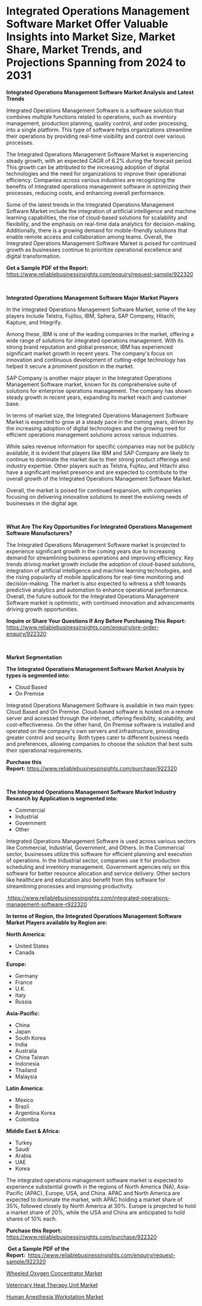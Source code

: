 <p><h1>Integrated Operations Management Software Market Offer Valuable Insights into Market Size, Market Share, Market Trends, and Projections Spanning from 2024 to 2031</h1></p><p><strong>Integrated Operations Management Software Market Analysis and Latest Trends</strong></p>
<p><p>Integrated Operations Management Software is a software solution that combines multiple functions related to operations, such as inventory management, production planning, quality control, and order processing, into a single platform. This type of software helps organizations streamline their operations by providing real-time visibility and control over various processes.</p><p>The Integrated Operations Management Software Market is experiencing steady growth, with an expected CAGR of 6.2% during the forecast period. This growth can be attributed to the increasing adoption of digital technologies and the need for organizations to improve their operational efficiency. Companies across various industries are recognizing the benefits of integrated operations management software in optimizing their processes, reducing costs, and enhancing overall performance.</p><p>Some of the latest trends in the Integrated Operations Management Software Market include the integration of artificial intelligence and machine learning capabilities, the rise of cloud-based solutions for scalability and flexibility, and the emphasis on real-time data analytics for decision-making. Additionally, there is a growing demand for mobile-friendly solutions that enable remote access and collaboration among teams. Overall, the Integrated Operations Management Software Market is poised for continued growth as businesses continue to prioritize operational excellence and digital transformation.</p></p>
<p><strong>Get a Sample PDF of the Report:&nbsp;</strong> <a href="https://www.reliablebusinessinsights.com/enquiry/request-sample/922320">https://www.reliablebusinessinsights.com/enquiry/request-sample/922320</a></p>
<p>&nbsp;</p>
<p><strong>Integrated Operations Management Software Major Market Players</strong></p>
<p><p>In the Integrated Operations Management Software Market, some of the key players include Telstra, Fujitsu, IBM, Sphera, SAP Company, Hitachi, Kapture, and Integrify. </p><p>Among these, IBM is one of the leading companies in the market, offering a wide range of solutions for integrated operations management. With its strong brand reputation and global presence, IBM has experienced significant market growth in recent years. The company's focus on innovation and continuous development of cutting-edge technology has helped it secure a prominent position in the market.</p><p>SAP Company is another major player in the Integrated Operations Management Software market, known for its comprehensive suite of solutions for enterprise operations management. The company has shown steady growth in recent years, expanding its market reach and customer base.</p><p>In terms of market size, the Integrated Operations Management Software Market is expected to grow at a steady pace in the coming years, driven by the increasing adoption of digital technologies and the growing need for efficient operations management solutions across various industries. </p><p>While sales revenue information for specific companies may not be publicly available, it is evident that players like IBM and SAP Company are likely to continue to dominate the market due to their strong product offerings and industry expertise. Other players such as Telstra, Fujitsu, and Hitachi also have a significant market presence and are expected to contribute to the overall growth of the Integrated Operations Management Software Market. </p><p>Overall, the market is poised for continued expansion, with companies focusing on delivering innovative solutions to meet the evolving needs of businesses in the digital age.</p></p>
<p>&nbsp;</p>
<p><strong>What Are The Key Opportunities For Integrated Operations Management Software Manufacturers?</strong></p>
<p><p>The Integrated Operations Management Software market is projected to experience significant growth in the coming years due to increasing demand for streamlining business operations and improving efficiency. Key trends driving market growth include the adoption of cloud-based solutions, integration of artificial intelligence and machine learning technologies, and the rising popularity of mobile applications for real-time monitoring and decision-making. The market is also expected to witness a shift towards predictive analytics and automation to enhance operational performance. Overall, the future outlook for the Integrated Operations Management Software market is optimistic, with continued innovation and advancements driving growth opportunities.</p></p>
<p><strong>Inquire or Share Your Questions If Any Before Purchasing This Report:</strong> <a href="https://www.reliablebusinessinsights.com/enquiry/pre-order-enquiry/922320">https://www.reliablebusinessinsights.com/enquiry/pre-order-enquiry/922320</a></p>
<p>&nbsp;</p>
<p><strong>Market Segmentation</strong></p>
<p><strong>The Integrated Operations Management Software Market Analysis by types is segmented into:</strong></p>
<p><ul><li>Cloud Based</li><li>On Premise</li></ul></p>
<p><p>Integrated Operations Management Software is available in two main types: Cloud Based and On Premise. Cloud-based software is hosted on a remote server and accessed through the internet, offering flexibility, scalability, and cost-effectiveness. On the other hand, On Premise software is installed and operated on the company's own servers and infrastructure, providing greater control and security. Both types cater to different business needs and preferences, allowing companies to choose the solution that best suits their operational requirements.</p></p>
<p><strong>Purchase this Report:&nbsp;</strong><a href="https://www.reliablebusinessinsights.com/purchase/922320">https://www.reliablebusinessinsights.com/purchase/922320</a></p>
<p>&nbsp;</p>
<p><strong>The Integrated Operations Management Software Market Industry Research by Application is segmented into:</strong></p>
<p><ul><li>Commercial</li><li>Industrial</li><li>Government</li><li>Other</li></ul></p>
<p><p>Integrated Operations Management Software is used across various sectors like Commercial, Industrial, Government, and Others. In the Commercial sector, businesses utilize this software for efficient planning and execution of operations. In the Industrial sector, companies use it for production scheduling and inventory management. Government agencies rely on this software for better resource allocation and service delivery. Other sectors like healthcare and education also benefit from this software for streamlining processes and improving productivity.</p></p>
<p><a href="https://www.reliablebusinessinsights.com/integrated-operations-management-software-r922320">&nbsp;https://www.reliablebusinessinsights.com/integrated-operations-management-software-r922320</a></p>
<p><strong>In terms of Region, the Integrated Operations Management Software Market Players available by Region are:</strong></p>
<p>
    <p> <strong> North America: </strong>
        <ul>
            <li>United States</li>
            <li>Canada</li>
        </ul>
        </p> 
    <p> <strong> Europe: </strong>
        <ul>
            <li>Germany</li>
            <li>France</li>
            <li>U.K.</li>
            <li>Italy</li>
            <li>Russia</li>
        </ul>
        </p> 
    <p> <strong> Asia-Pacific: </strong>
        <ul>
            <li>China</li>
            <li>Japan</li>
            <li>South Korea</li>
            <li>India</li>
            <li>Australia</li>
            <li>China Taiwan</li>
            <li>Indonesia</li>
            <li>Thailand</li>
            <li>Malaysia</li>
        </ul>
        </p> 
    <p> <strong> Latin America: </strong>
        <ul>
            <li>Mexico</li>
            <li>Brazil</li>
            <li>Argentina Korea</li>
            <li>Colombia</li>
        </ul>
        </p> 
    <p> <strong> Middle East & Africa: </strong>
        <ul>
            <li>Turkey</li>
            <li>Saudi</li>
            <li>Arabia</li>
            <li>UAE</li>
            <li>Korea</li>
        </ul>
    </p>
    </p>
<p><p>The integrated operations management software market is expected to experience substantial growth in the regions of North America (NA), Asia-Pacific (APAC), Europe, USA, and China. APAC and North America are expected to dominate the market, with APAC holding a market share of 35%, followed closely by North America at 30%. Europe is projected to hold a market share of 20%, while the USA and China are anticipated to hold shares of 10% each.</p></p>
<p><strong>Purchase this Report: </strong><a href="https://www.reliablebusinessinsights.com/purchase/922320">https://www.reliablebusinessinsights.com/purchase/922320</a></p>
<p>&nbsp;<strong>Get a Sample PDF of the Report:&nbsp;&nbsp;</strong><a href="https://www.reliablebusinessinsights.com/enquiry/request-sample/922320">https://www.reliablebusinessinsights.com/enquiry/request-sample/922320</a></p>
<p><strong></strong></p>
<p><p><a href="https://github.com/dx0328/Market-Research-Report-List-3/blob/main/wheeled-oxygen-concentrator-market.md">Wheeled Oxygen Concentrator Market</a></p><p><a href="https://github.com/juancolorado15/Market-Research-Report-List-3/blob/main/veterinary-heat-therapy-unit-market.md">Veterinary Heat Therapy Unit Market</a></p><p><a href="https://github.com/Glendatilghmankmgz0rbhwpy/Market-Research-Report-List-3/blob/main/human-anesthesia-workstation-market.md">Human Anesthesia Workstation Market</a></p></p>
